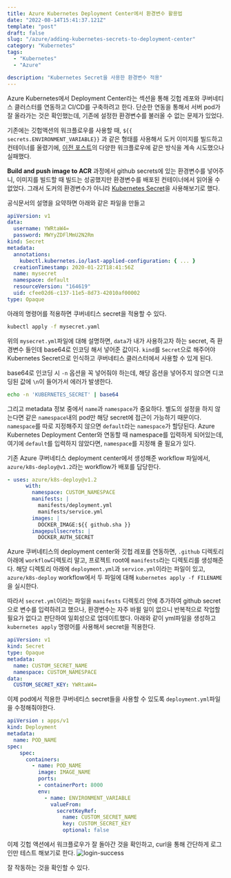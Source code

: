 ```yaml
---
title: Azure Kubernetes Deployment Center에서 환경변수 활용법
date: "2022-08-14T15:41:37.121Z"
template: "post"
draft: false
slug: "/azure/adding-kubernetes-secrets-to-deployment-center"
category: "Kubernetes"
tags:
  - "Kubernetes"
  - "Azure"

description: "Kubernetes Secret을 사용한 환경변수 적용"
---
```


Azure Kubernetes에서 Deployment Center라는 섹션을 통해 깃헙 레포와 쿠버네티스 클러스터를 연동하고 CI/CD를 구축하려고 한다. 단순한 연동을 통해서 서버 pod가 잘 올라가는 것은 확인했는데, 기존에 설정한 환경변수를 불러올 수 없는 문제가 있었다. 

기존에는 깃헙액션의 워크플로우를 사용할 때, `${{ secrets.ENVIRONMENT_VARIABLE}}` 과 같은 형태를 사용해서 도커 이미지를 빌드하고 컨테이너를 올렸기에, [이전 포스트](https://jasonkang14.github.io/azure/kubernetes-workflow-jobs)의 다양한 워크플로우에 같은 방식을 계속 시도했으나 실패했다. 

**Build and push image to ACR** 과정에서 github secrets에 있는 환경변수를 넣어주니, 이미지를 빌드할 때 빌드는 성공했지만 환경변수를 배포된 컨테이너에서 읽어올 수 없었다. 그래서 도커의 환경변수가 아니라 [Kubernetes Secret](https://kubernetes.io/docs/concepts/configuration/secret/)을 사용해보기로 했다. 

공식문서의 설명을 요약하면 아래와 같은 파일을 만들고
```yml
apiVersion: v1
data:
  username: YWRtaW4=
  password: MWYyZDFlMmU2N2Rm
kind: Secret
metadata:
  annotations:
    kubectl.kubernetes.io/last-applied-configuration: { ... }
  creationTimestamp: 2020-01-22T18:41:56Z
  name: mysecret
  namespace: default
  resourceVersion: "164619"
  uid: cfee02d6-c137-11e5-8d73-42010af00002
type: Opaque
```

아래의 명령어를 적용하면 쿠버네티스 secret을 적용할 수 있다. 
```bash
kubectl apply -f mysecret.yaml
```

위의 `mysecret.yml`파일에 대해 설명하면, `data`가 내가 사용하고자 하는 secret, 즉 환경변수 들인데 base64로 인코딩 해서 넣어준 값이다. 
`kind`를 `Secret`으로 해주어야 Kubernetes Secret으로 인식하고 쿠버네티스 클러스터에서 사용할 수 있게 된다. 

base64로 인코딩 시 `-n` 옵션을 꼭 넣어줘야 하는데, 해당 옵션을 넣어주지 않으면 디코딩된 값에 `\n`이 들어가서 에러가 발생한다. 

```bash
echo -n 'KUBERNETES_SECRET' | base64
```

그리고 metadata 정보 중에서 `name`과 `namespace`가 중요하다. 별도의 설정을 하지 않는다면 같은 `namespace`내의 pod만 해당 secret에 접근이 가능하기 때문이다. `namespace`를 따로 지정해주지 않으면 `default`라는 `namespace`가 할당된다. Azure Kubernetes Deployment Center와 연동할 때 namespace를 입력하게 되어있는데, 여기에 `default`를 입력하지 않았다면, `namespace`를 지정해 줄 필요가 있다. 

기존 Azure 쿠버네티스 deployment center에서 생성해준 workflow 파일에서, `azure/k8s-deploy@v1.2`라는 workflow가 배포를 담당한다.

```yml
- uses: azure/k8s-deploy@v1.2
      with:
        namespace: CUSTOM_NAMESPACE
        manifests: |
          manifests/deployment.yml
          manifests/service.yml
        images: |
          DOCKER_IMAGE:${{ github.sha }}
        imagepullsecrets: |
          DOCKER_AUTH_SECRET
```

Azure 쿠버네티스의 deployment center와 깃헙 레포를 연동하면, `.github` 디렉토리 아래에 `workflow`디렉토리 말고, 프로젝트 root에 `manifests`라는 디렉토리를 생성해준다. 해당 디렉토리 아래에 `deployment.yml`과 `service.yml`이라는 파일이 있고, `azure/k8s-deploy` workflow에서 두 파일에 대해 `kubernetes apply -f FILENAME`을 실시한다.

따라서 `secret.yml`이라는 파일을 `manifests` 디렉토리 안에 추가하여 github secret으로 변수를 입력하려고 했으나, 환경변수는 자주 바뀔 일이 없으니 반복적으로 작업할 필요가 없다고 판단하여 일회성으로 업데이트했다. 아래와 같이 yml파일을 생성하고 `kubernetes apply` 명령어를 사용해서 secret을 적용한다. 

```yml
apiVersion: v1
kind: Secret
type: Opaque
metadata:
  name: CUSTOM_SECRET_NAME
  namespace: CUSTOM_NAMESPACE
data:
  CUSTOM_SECRET_KEY: YWRtaW4=
```

이제 pod에서 적용한 쿠버네티스 secret들을 사용할 수 있도록 `deployment.yml`파일을 수정해줘야한다. 

```yml
apiVersion : apps/v1
kind: Deployment
metadata:
  name: POD_NAME
spec:
    spec:
      containers:
        - name: POD_NAME
          image: IMAGE_NAME
          ports:
          - containerPort: 8000
          env:
            - name: ENVIRONMENT_VARIABLE
              valueFrom: 
                secretKeyRef:
                  name: CUSTOM_SECRET_NAME
                  key: CUSTOM_SECRET_KEY
                  optional: false
```

이제 깃헙 액션에서 워크플로우가 잘 돌아간 것을 확인하고, curl을 통해 간단하게 로그인만 테스트 해보기로 한다.
![login-success](https://i.imgur.com/zhQPQ8d.png)

잘 작동하는 것을 확인할 수 있다. 
